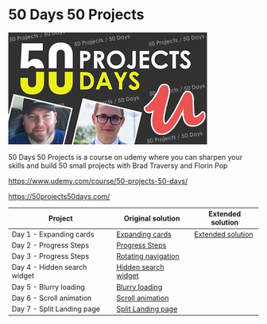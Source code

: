 # 50 Days 50 Projects

![logo](logo.jpeg)

50 Days 50 Projects is a course on udemy where you can sharpen your skills and build 50 small projects with
Brad Traversy and Florin Pop

https://www.udemy.com/course/50-projects-50-days/

https://50projects50days.com/

| Project                      | Original solution                                                                                                                   | Extended solution                                                                                                              |
| ---------------------------- | ----------------------------------------------------------------------------------------------------------------------------------- | ------------------------------------------------------------------------------------------------------------------------------ |
| Day 1 - Expanding cards      | [Expanding cards](https://nifty-bassi-f7e468.netlify.app/50%20projects%2050%20days/day%201%20-%20exanding%20cards/)                 | [Extended solution](https://nifty-bassi-f7e468.netlify.app/50%20projects%2050%20days/day%201%20-%20exanding%20cards/extended/) |
| Day 2 - Progress Steps       | [Progress Steps](https://nifty-bassi-f7e468.netlify.app/50%20projects%2050%20days/day%202%20-%20progress%20steps%20/)               |
| Day 3 - Progress Steps       | [Rotating navigation](https://nifty-bassi-f7e468.netlify.app/50%20projects%2050%20days/day%203%20-%20rotating%20navigation/)        |
| Day 4 - Hidden search widget | [Hidden search widget](https://nifty-bassi-f7e468.netlify.app/50%20projects%2050%20days/day%204%20-%20hidden%20search%20widget%20/) |
| Day 5 - Blurry loading       | [Blurry loading](https://nifty-bassi-f7e468.netlify.app/50%20projects%2050%20days/day%205%20-%20blurry%20loading/)                  |
| Day 6 - Scroll animation     | [Scroll animation](https://nifty-bassi-f7e468.netlify.app/50%20projects%2050%20days/day%206%20-%20scroll%20animation/)              |
| Day 7 - Split Landing page   | [Split Landing page](https://nifty-bassi-f7e468.netlify.app/50%20projects%2050%20days/day%207%20-%20split%20landing%20page/)        |
